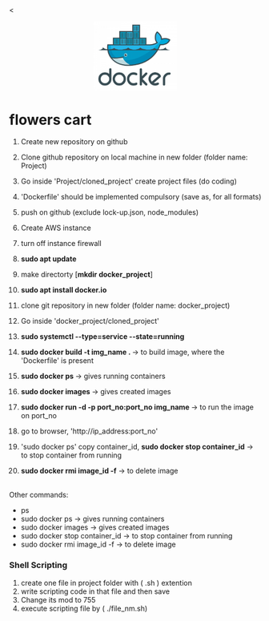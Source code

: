 <<p align="center" width="100%">
    <img width="33%" src="public/images/docker.png">
</p>

# flowers cart

1. Create new repository on github
2. Clone github repository on local machine in new folder (folder name: Project)
3. Go inside 'Project/cloned_project' create project files (do coding)
4. 'Dockerfile' should be implemented compulsory (save as, for all formats)
5. push on github (exclude lock-up.json, node_modules)

6. Create AWS instance
7. turn off instance firewall
8. <strong>sudo apt update </strong>
9. make directorty [<strong>mkdir docker_project</strong>]
10. <strong>sudo apt install docker.io   </strong>
11. clone git repository in new folder (folder name: docker_project)
12. Go inside 'docker_project/cloned_project'
13. <strong>sudo systemctl --type=service --state=running</strong>
14. <strong>sudo docker build -t img_name . </strong> -> to build image, where the 'Dockerfile' is present
15. <strong>sudo docker ps </strong> -> gives running containers 
16. <strong>sudo docker images </strong> -> gives created images 
17. <strong>sudo docker run -d -p port_no:port_no  img_name </strong>  -> to run the image on port_no
18. go to browser, 'http://ip_address:port_no' 
19. 'sudo docker ps' copy container_id, <strong>sudo docker stop container_id</strong> -> to stop container from running
20. <strong>sudo docker rmi image_id -f</strong>  -> to delete image  <br><br>

Other commands:
- ps
- sudo docker ps -> gives running containers
- sudo docker images -> gives created images
- sudo docker stop container_id -> to stop container from running
- sudo docker rmi image_id -f   -> to delete image 

### Shell Scripting
1. create one file in project folder with ( .sh ) extention
2. write scripting code in that file and then save
3. Change its mod to 755
4. execute scripting file by ( ./file_nm.sh)
